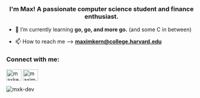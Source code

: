 <h3 align="center">I'm Max! A passionate computer science student and finance enthusiast.</h3>

- 🌱 I’m currently learning **go, go, and more go.** (and some C in between)

- 📫 How to reach me --> **maximkern@college.harvard.edu**

<h3 align="left">Connect with me:</h3>
<p align="left">
<a href="https://linkedin.com/in/maxkern" target="blank"><img align="center" src="https://raw.githubusercontent.com/rahuldkjain/github-profile-readme-generator/master/src/images/icons/Social/linked-in-alt.svg" alt="maxkern" height="30" width="40" /></a>
<a href="https://instagram.com/maxim.kern" target="blank"><img align="center" src="https://raw.githubusercontent.com/rahuldkjain/github-profile-readme-generator/master/src/images/icons/Social/instagram.svg" alt="maxim.kern" height="30" width="40" /></a>
</p>

<p align="left"> <img src="https://komarev.com/ghpvc/?username=mxk-dev&label=Profile%20views&color=0e75b6&style=flat" alt="mxk-dev" /> </p>
